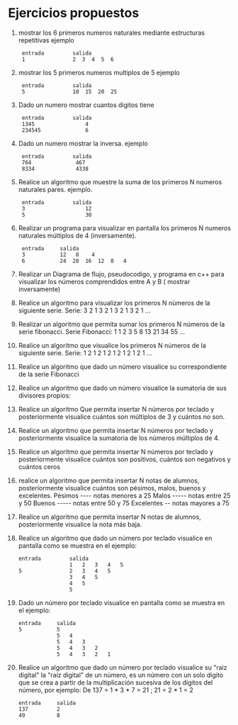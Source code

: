 # Ejercicios propuestos

1. mostrar los 6 primeros numeros naturales mediante estructuras repetitivas
ejemplo

		entrada	        salida
		1               2  3  4  5  6
2. mostrar los 5 primeros numeros multiplos de 5 
ejemplo 

		entrada	        salida
		5               10  15  20  25
3. Dado un numero mostrar cuantos digitos tiene

	    entrada	        salida
	    1345	            4
	    234545	            6
4. Dado un numero mostrar la inversa.
ejemplo

		entrada	        salida
		764	             467
		8334	         4338
		
5. Realice un algoritmo que muestre la suma de los primeros N numeros naturales pares.
ejemplo.

	    entrada	        salida
	    3	                12
	    5	                30
	

6. Realizar un programa para visualizar en pantalla los primeros  N numeros naturales múltiplos de 4 (inversamente).

        entrada 	salida
        3	        12   8    4
        6	        24  20  16  12  8   4

7. Realizar un Diagrama de flujo, pseudocodigo, y programa en c++ para visualizar los números comprendidos entre A y B ( mostrar inversamente)
8. Realice un algoritmo para visualizar  los primeros N números de la siguiente serie.
Serie: 3   2   1   3  2   1   3   2    1   3   2   1 …
9. Realizar un algoritmo que permita sumar los primeros N números de la serie fibonacci.
Serie Fibonacci: 1   1   2   3   5   8    13    21     34    55 …
10. Realice un algoritmo que visualice los primeros N números de la siguiente serie.
Serie:  1   2   1   2   1   2   1   2   1   2   1   2   1 …
11. Realice un algoritmo que dado un número visualice su correspondiente de la serie Fibonacci
12. Realice un algoritmo que dado un número visualice la sumatoria de sus divisores propios:
13. Realice un algoritmo Que permita insertar N números por teclado y posteriormente visualice cuántos son múltiplos de 3 y cuántos no son.
14. Realice un algoritmo que permita insertar N números por teclado y posteriormente visualice la sumatoria de los números  múltiplos de 4.
15. Realice un algoritmo que permita insertar N números por teclado y posteriormente visualice cuántos son positivos, cuántos son negativos y cuántos ceros
16. realice un algoritmo que permita insertar N  notas de alumnos, posteriormente visualice cuántos son pésimos, malos, buenos y excelentes.
	Pésimos  ---- notas menores a 25
	Malos     ----- notas entre 25 y 50
	Buenos  ----- notas entre 50 y 75
	Excelentes -- notas mayores a 75
17. Realice un algoritmo que permita insertar N notas de alumnos, posteriormente visualice la nota más baja.
18. Realice un algoritmo que dado un número por teclado visualice en pantalla como se muestra en el ejemplo:
	
		entrada			salida
						1	2   3   4   5
		5				2	3	4	5    
						3   4   5   
						4   5   
						5  
	
19. Dado un número por teclado visualice en pantalla como se muestra en el ejemplo:

		entrada 	salida
		5			5   
					5   4
					5   4   3
					5   4   3   2 
					5   4   3   2   1
20. Realice un algoritmo que dado un número por teclado visualice su "raiz digital"
la "raiz digital" de un número, es un número con un solo digito que se crea a partir de la multiplicación sucesiva de los dígitos del número, por ejemplo:
De 137 = 1 * 3 * 7 = 21 ; 21 = 2 * 1 = 2 

		entrada		salida
		137			2
		49			8

